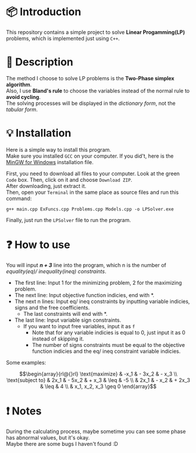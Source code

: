# :package: Introduction <br>
This repository contains a simple project to solve **Linear Progamming(LP)** problems, which is implemented just using `C++`. <br>
# :newspaper: Description <br>
The method I choose to solve LP problems is the **Two-Phase simplex algorithm**. <br>
Also, I use **Bland's rule** to choose the variables instead of the normal rule to **avoid cycling**. <br>
The solving processes will be displayed in the *dictionary form*, not the *tabular form*.
# :bulb: Installation <br>
Here is a simple way to install this program. <br>
Make sure you installed `GCC` on your computer. 
If you did't, here is the [MinGW for Windows](https://sourceforge.net/projects/mingw/) installation file. <br>

First, you need to download all files to your computer. Look at the green `Code` box. Then, click on it and choose `Download ZIP`. <br>
After downloading, just extract it. <br>
Then, open your `Terminal` in the same place as source files and run this command:
``` shell
g++ main.cpp ExFuncs.cpp Problems.cpp Models.cpp -o LPSolver.exe
```
Finally, just run the `LPSolver` file to run the program.
# :question: How to use <br>
You will input ***n + 3*** line into the program, which n is the number of *equality(eq)/ inequality(ineq) constraints*.
- The first line: Input 1 for the minimizing problem, 2 for the maximizing problem.
- The next line: Input objective function indicies, end with *.
- The next n lines: Input eq/ ineq constraints by inputting variable indicies, signs and the free coefficients.
  + The last constraints will end with *.
- The last line: Input variable sign constraints.
  + If you want to input free variables, input it as `f`
    * Note that for any variable indicies is equal to 0, just input it as 0 instead of skipping it.
    * The number of signs constraints must be equal to the objective function indicies and the eq/ ineq constraint variable indicies. <br>

Some examples: <br>
``` math
\begin{array}{rl@{}rl}
\text{maximize} & -x_1 & - 3x_2 & - x_3 \\
\text{subject to} & 2x_1 & - 5x_2 & + x_3 & \leq & -5 \\
                  & 2x_1 & - x_2 & + 2x_3 & \leq & 4 \\
                  & x_1, x_2, x_3 \geq 0
\end{array}
```

# :heavy_exclamation_mark: Notes <br>
During the calculating process, maybe sometime you can see some phase has abnormal values, but it's okay. <br>
Maybe there are some bugs I haven't found :D
